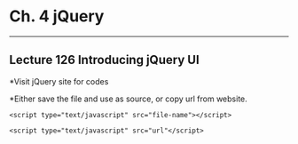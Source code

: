 # Ch. 4 jQuery

___

## Lecture 126 Introducing jQuery UI

*Visit jQuery site for codes

*Either save the file and use as source, or copy url from website.


    <script type="text/javascript" src="file-name"></script>
    
    <script type="text/javascript" src="url"</script>